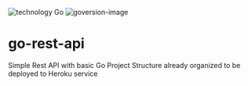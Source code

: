 ![technology Go](https://img.shields.io/badge/technology-go-blue.svg)
![goversion-image](https://img.shields.io/badge/Go-1.12+-00ADD8.svg)

# go-rest-api

Simple Rest API with basic Go Project Structure already organized to be deployed to Heroku service
